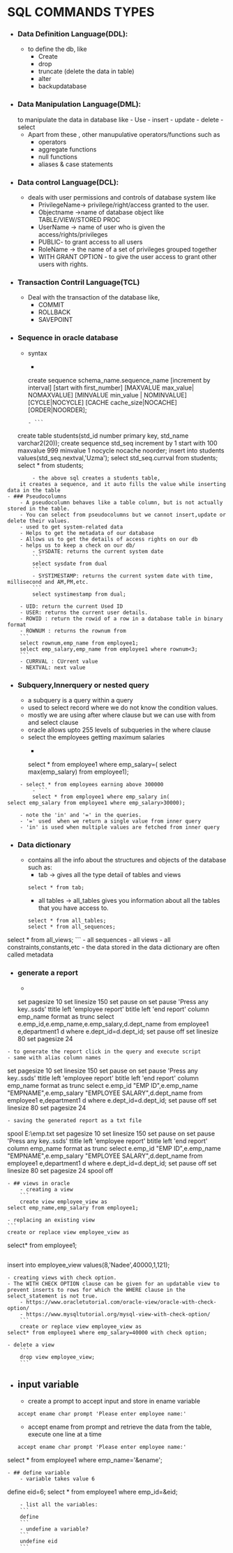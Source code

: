 # SQL COMMANDS TYPES
- ### Data Definition Language(DDL): 
    - to define the db, like
        - Create
        - drop
        - truncate (delete the data in table)
        - alter
        - backupdatabase
- ### Data Manipulation Language(DML):
    to manipulate the data in database like
        - Use
        - insert
        - update
        - delete
        - select
    - Apart from these , other manupulative operators/functions such as
        - operators
        - aggregate functions
        - null functions
        - aliases & case statements
- ### Data control Language(DCL):
    - deals with user permissions and controls of database system like
        - PrivilegeName-> privilege/right/access granted to the user.
        - Objectname ->name of database object like TABLE/VIEW/STORED PROC
        - UserName -> name of user who is given the access/rights/privileges
        - PUBLIC- to grant access to all users
        - RoleName -> the name of a set of privileges grouped together
        - WITH GRANT OPTION - to give the user access to grant other users with rights.
- ### Transaction Contril Language(TCL)
    - Deal with the transaction of the database like,
        - COMMIT
        - ROLLBACK
        - SAVEPOINT
- ### Sequence in oracle database
    - syntax
        - ```
        create sequence schema_name.sequence_name
        [increment by interval]
        [start with first_number]
        [MAXVALUE max_value| NOMAXVALUE]
        [MINVALUE min_value | NOMINVALUE] 
        [CYCLE|NOCYCLE]
        [CACHE cache_size|NOCACHE]
        [ORDER|NOORDER];
        ```
        - ```
    create table students(std_id number primary key,
std_name varchar2(20));
create sequence std_seq increment by 1 start with 100
maxvalue 999 minvalue 1 nocycle nocache noorder;
insert into students values(std_seq.nextval,'Uzma');
select std_seq.currval from students;
select * from students;
```
        - the above sql creates a students table,
    it creates a sequence, and it auto fills the value while inserting data in the table
- ### Pseudocolumns
    - A pseudocolumn behaves like a table column, but is not actually stored in the table.
    - You can select from pseudocolumns but we cannot insert,update or delete their values.
    - used to get system-related data
    - Helps to get the metadata of our database
    - Allows us to get the details of access rights on our db
    - helps us to keep a check on our db/
        - SYSDATE: returns the current system date
        ```
        select sysdate from dual
        ```
        - SYSTIMESTAMP: returns the current system date with time, millisecond and AM,PM,etc.
        ```
        select systimestamp from dual;
```
        - UID: return the current Used ID
        - USER: returns the current user details.
        - ROWID : return the rowid of a row in a database table in binary format
        - ROWNUM : returns the rownum from 
        ```
        select rownum,emp_name from employee1;
        select emp_salary,emp_name from employee1 where rownum<3;
        ```
        - CURRVAL : CUrrent value
        - NEXTVAL: next value
- ### Subquery,Innerquery or nested query
    - a subquery is a query within a query
    - used to select record where we do not know the condition values.
    - mostly we are using after where clause but we can use with from and select clause
    - oracle allows upto 255 levels of subqueries in the where clause
    - select the employees getting maximum salaries
        - ```
        select * from employee1 where emp_salary=(
select max(emp_salary) from employee1);
``` 
    - select * from employees earning above 300000
        - ```
        select * from employee1 where emp_salary in(
select emp_salary from employee1 where emp_salary>30000);
```
        - note the 'in' and '=' in the queries.
        - '=' used  when we return a single value from inner query
        - 'in' is used when multiple values are fetched from inner query 
- ### Data dictionary
    - contains all the info about the structures and objects of the database such as:
        * tab -> gives all the type detail of tables and views
        ```
        select * from tab;
        ```
        - all tables -> all_tables gives you information about all the tables that you have access to.
        ```
        select * from all_tables;
        select * from all_sequences;
select * from all_views;
        ```
        - all sequences
        - all views
        - all constraints,constants,etc
    - the data stored in the data dictionary are often called metadata
- ### generate a report
    - ```
    set pagesize 10
set linesize 150
set pause on
set pause 'Press any key..ssds'
ttitle left 'employee report'
btitle left 'end report'
column emp_name format as trunc
select e.emp_id,e.emp_name,e.emp_salary,d.dept_name
from employee1 e,department1 d
where e.dept_id=d.dept_id;
set pause off
set linesize 80
set pagesize 24
```
- to generate the report click in the query and execute script
- same with alias column names
```
set pagesize 10
set linesize 150
set pause on
set pause 'Press any key..ssds'
ttitle left 'employee report'
btitle left 'end report'
column emp_name format as trunc
select e.emp_id "EMP ID",e.emp_name "EMPNAME",e.emp_salary "EMPLOYEE SALARY",d.dept_name
from employee1 e,department1 d
where e.dept_id=d.dept_id;
set pause off
set linesize 80
set pagesize 24
```
- saving the generated report as a txt file
```
spool E:\emp.txt
set pagesize 10
set linesize 150
set pause on
set pause 'Press any key..ssds'
ttitle left 'employee report'
btitle left 'end report'
column emp_name format as trunc
select e.emp_id "EMP ID",e.emp_name "EMPNAME",e.emp_salary "EMPLOYEE SALARY",d.dept_name
from employee1 e,department1 d
where e.dept_id=d.dept_id;
set pause off
set linesize 80
set pagesize 24
spool off
``` 
- ## views in oracle
    - creating a view 
    ```
    create view employee_view as
select emp_name,emp_salary from employee1;
``` 
    - replacing an existing view
    ```
    create or replace view employee_view as
select* from employee1;
```
```
insert into employee_view values(8,'Nadee',40000,1,121);
```
- creating views with check option.
- The WITH CHECK OPTION clause can be given for an updatable view to prevent inserts to rows for which the WHERE clause in the select_statement is not true.
    - https://www.oracletutorial.com/oracle-view/oracle-with-check-option/
    - https://www.mysqltutorial.org/mysql-view-with-check-option/
    ```
    create or replace view employee_view as
select* from employee1 where emp_salary=40000 with check option;
```
    - delete a view
        ```
        drop view employee_view;
        ```
- ## input variable
    - create a prompt to accept input and store in ename variable
    ```
    accept ename char prompt 'Please enter employee name:'
    ```
    - accept ename from prompt and retrieve the data from the table,
    execute one line at a time
    ```
    accept ename char prompt 'Please enter employee name:'
select * from employee1 where emp_name='&ename';
```
- ## define variable
    - variable takes value 6
```
define eid=6;
select * from employee1 where emp_id=&eid;
```
    - list all the variables:
    ```
    define
    ```
    - undefine a variable?
    ```
    undefine eid
    ```